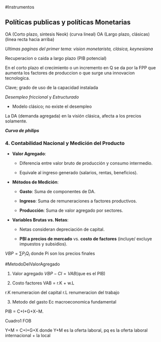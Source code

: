 
#Instrumentos
## Políticas publicas y políticas Monetarias

OA (Corto plazo, sintesis Neok) (curva lineal)
OA (Largo plazo, clásicas) (linea recta hacia arriba)

*Ultimas paginas del primer tema: vision monetarista, clásica, keynesiana*

Recuperacion o caida a largo plazo (PIB potencial)

En el corto plazo el crecimiento o un incremento en Q se da por la FPP que aumenta los factores de produccion o que surge una innovacion tecnologica.


Clave; grado de uso de la capacidad instalada 

*Desempleo friccional* y *Estructurado*

* Modelo clásico; no existe el desempleo

La DA (demanda agregada) en la visión clásica, afecta a los precios solamente. 


***Curva de philips***

### **4. Contabilidad Nacional y Medición del Producto**

- **Valor Agregado**:
    
    - Diferencia entre valor bruto de producción y consumo intermedio.
        
    - Equivale al ingreso generado (salarios, rentas, beneficios).
        
- **Métodos de Medición**:
    
    - **Gasto**: Suma de componentes de DA.
        
    - **Ingreso**: Suma de remuneraciones a factores productivos.
        
    - **Producción**: Suma de valor agregado por sectores.
        
- **Variables Brutas vs. Netas**:
    
    - Netas consideran depreciación de capital.
        
    - **PBI a precios de mercado** vs. **costo de factores** (incluye/ excluye impuestos y subsidios).

$VBP = \sum{P_{i}Q_{i}}$ 
donde Pi son los precios finales

#MetodoDelValorAgregado
1. Valor agregado
$VBP-CI=VAB (\text{que es el PIB)}$

2. Costo factores
$\text{VAB = r.K + w.L}$ 

r.K renumeracion del capital 
r.L renumeracion del trabajo

3. Metodo del gasto
Ec macroeconomica fundamental 

$\text{PIB = C+I+G+X−M.}$




Cuadro1  FOB

$\text{Y+M = C+I+G+X}$
donde Y+M es la oferta laboral, pq es la oferta laboral internacional + la local

